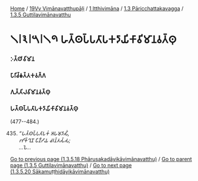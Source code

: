
[Home](/) / [19Vv Vimānavatthupāḷi](/tipitaka/19Vv.md) / [1 Itthivimāna](/tipitaka/19Vv/1.md) / [1.3 Pāricchattakavagga](/tipitaka/19Vv/1/1.3.md) / [1.3.5 Guttilavimānavatthu](/tipitaka/19Vv/1/1.3/1.3.5.md)

# 𑁧𑁇𑁩𑁇𑁫𑁇𑁧𑁯 𑀳𑀢𑁆𑀣𑀧𑁆𑀧𑀢𑀸𑀧𑀓𑀤𑀸𑀬𑀺𑀓𑀸𑀯𑀺𑀫𑀸𑀦𑀯𑀢𑁆𑀣𑀼

### 𑀇𑀢𑁆𑀣𑀺𑀯𑀺𑀫𑀸𑀦

### 𑀧𑀸𑀭𑀺𑀘𑁆𑀙𑀢𑁆𑀢𑀓𑀯𑀕𑁆𑀕

### 𑀕𑀼𑀢𑁆𑀢𑀺𑀮𑀯𑀺𑀫𑀸𑀦𑀯𑀢𑁆𑀣𑀼

### 𑀳𑀢𑁆𑀣𑀧𑁆𑀧𑀢𑀸𑀧𑀓𑀤𑀸𑀬𑀺𑀓𑀸𑀯𑀺𑀫𑀸𑀦𑀯𑀢𑁆𑀣𑀼

(477--484.)

435. _“𑀳𑀢𑁆𑀣𑀧𑁆𑀧𑀢𑀸𑀧𑀓𑀁 𑀅𑀳𑀫𑀤𑀸𑀲𑀺𑀁,_  
_𑀪𑀺𑀓𑁆𑀔𑀼𑀦𑁄 𑀧𑀺𑀡𑁆𑀟𑀸𑀬 𑀘𑀭𑀦𑁆𑀢𑀲𑁆𑀲;_  
_…𑀧𑁂…_  


[Go to previous page (1.3.5.18 Phārusakadāyikāvimānavatthu)](/tipitaka/19Vv/1/1.3/1.3.5/1.3.5.18.md) / [Go to parent page (1.3.5 Guttilavimānavatthu)](/tipitaka/19Vv/1/1.3/1.3.5.md) / [Go to next page (1.3.5.20 Sākamuṭṭhidāyikāvimānavatthu)](/tipitaka/19Vv/1/1.3/1.3.5/1.3.5.20.md)


